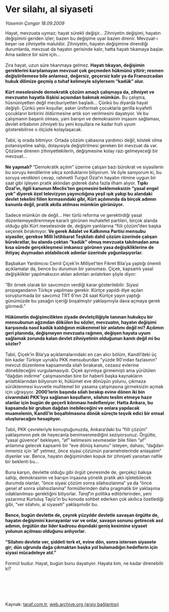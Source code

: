 # Ver silahı, al siyaseti

*Yasemin Çongar 18.09.2009*

<div class="taraf_structure_2col_1zq">
<div class="margen_n">



 <p>Hayat, mevzuata uymaz; hayat sürekli değişir... Zihniyetin değişimi, hayatın değişimini geriden izler; bazen bu değişime uyar bazen direnir. Mevzuat-ı beşer ise zihniyetle maluldür. Zihniyetin, hayatın değişimine direndiği durumlarda, mevzuat da hayatın gerisinde kalır, hatta hayatı tıkamaya başlar. Ama sadece bir süre için... <br/><br/>Zira hayat, uzun süre tıkanmaya gelmez. <b>Hayatı tıkayan, değişimin gereklerini karşılamayan mevzuat çok geçmeden hükmünü yitirir; resmen değiştirilemese bile anlamsız, değersiz, geçersiz kalır ya da Fransızcadan hukuk dilimize geçmiş o tuhaf kelimeyle söylersem “kadük” olur.</b> <b><br/><br/>Kürt meselesinde demokratik çözüm amaçlı çalışmaya da, zihniyet ve mevzuatın hayatla ilişkisi açısından bakmak mümkün.</b> Bu çalışma, hüsnüniyetten değil mecburiyetten başladı... Çünkü bu diyarda hayat değişti. Çünkü yeni koşullar, asker üniformalı çocuklarla gerilla kıyafetli çocukların birbirini öldürmesine artık son verilmesini dayatıyor. Ve bu çalışmanın başarılı olması, yani barışın ve demokrasinin inşasını sağlaması, devlet erbabının zihniyeti bu yeni koşullara ne kadar hızlı uyum gösterebilirse o ölçüde kolaylaşacak. <br/><br/>Tabii, iş orada bitmiyor. Ortada çözüm çabasına yardımcı değil, köstek olma potansiyeline sahip, dolayısıyla değiştirilmesi gereken bir mevzuat da var. Çözüme direnen zihniyettekilerin, değişmesine kolay razı gelmeyeceği bir mevzuat... <b><br/><br/>Ne yapmalı?</b> “Demokratik açılım” üzerine çalışan bazı bürokrat ve siyasilerin bu soruyu kendilerine sıkça sorduklarını biliyorum. Ve öyle sanıyorum ki, bu soruya verdikleri cevap, rahmetli Turgut Özal’ın hayatın ritmine uygun bir saat gibi işleyen pratik aklından giderek daha fazla ilham alıyor. <b>Tıpkı Özal’ın, ilgili kanunun Meclis’ten geçmesini beklemeksizin “yasal engel yok” diyerek özel televizyon yayıncılığına yeşil ışık yakıp bu alandaki devlet tekelini fiilen kırmasındaki gibi, Kürt açılımında da birçok adımın kanunla değil, pratik akılla atılması mümkün görünüyor.</b> <br/><br/>Sadece mümkün de değil... Her türlü reforma ve gerektirdiği yasal düzenlemeyedirenmeye kararlı görünen muhalefet partileri, birçok alanda olduğu gibi Kürt meselesinde de, değişim yanlılarına “fiili çözüm”den başka seçenek bırakmıyor. <b>Ve gerek Adalet ve Kalkınma Partisi mensubu siyasiler, gerekse Milli İstihbarat Teşkilatı dahil çözüm üzerinde çalışan bürokratlar, bu alanda çoktan “kadük” olmuş mevzuata takılmadan ama kısa sürede gerçekleşmesi imkansız görünen yasa değişikliklerine de ihtiyaç duymadan atılabilecek adımlar üzerinde yoğunlaşıyorlar.</b> <br/><br/>Başbakan Yardımcısı Cemil Çiçek’in <i>Milliyet</i>’ten Fikret Bila’ya yaptığı önemli açıklamalar da, bence bu durumun bir yansıması. Çiçek, kapsamlı yasal değişiklikler yapılmaksızın atılan adımları anlatırken şöyle diyor: <br/><br/>“Bir örnek olarak bir savcımızın verdiği karar gösterilebilir. Siyasi propagandanın Türkçe yapılması gerekir. Kürtçe yapıldı diye açılan soruşturmada bir savcımız TRT 6’nın 24 saat Kürtçe yayın yaptığı günümüzde bu yasağın içeriği boşalmıştır yaklaşımıyla dava açmaya gerek görmedi.” <b><br/><br/>Hükümetin değişimcilikten ziyade devletçiliğiyle tanınan hukukçu bir mensubunun ağzından dökülen bu sözler, mevzuatın, hayatın değişimi karşısında nasıl kadük kaldığının mükemmel bir anlatımı değil mi? Açılımın geri planında, değişmeyen mevzuata rağmen, değişen hayata uyum sağlamak zorunda kalan devlet zihniyetinin olduğunun kanıtı değil mi bu sözler?</b> <br/><br/>Tabii, Çiçek’in Bila’ya açıklamalarındaki en can alıcı bölüm, Kandil’deki üç bin kadar Türkiye uyruklu PKK mensubundan “yüzde 90’ından fazlasının” mevcut düzenleme kapsamında silah bırakarak, cezasız evlerine dönebileceğini vurgulamasıydı. Çiçek ayrıntıya girmemişti ama yürütülen “dağdan indirme” çalışmasından bire bir haberli başka kaynakların anlattıklarından biliyorum ki, hükümet eve dönüşün yolunu, çıkmaza sürüklenmesi kuvvetle muhtemel bir yasama çalışmasına girmeksizin açmak için uğraşıyor. <b>2000’lerin başında silah bırakıp evine dönen iki bin civarındaki PKK’lıya sağlanan koşulların, silahını teslim etmeye hazır olanlar için bugün de geçerli kılınması hedefleniyor. Hatta Ankara, bu kapsamda bir grubun dağdan inebileceğini ve onlara yapılacak muamelenin, Kandil’in boşaltılmasına dönük süreçte teşvik edici bir emsal oluşturacağını hesaplıyor.</b> <br/><br/>Tabii, PKK çevreleriyle konuştuğunuzda, Ankara’daki bu “fiili çözüm” yaklaşımının pek de heyecanla benimsenmediğini seziyorsunuz. Örgütte, “yasal güvence” bekleyen, “af” kelimesini sevmeseler bile fiilen “af” anlamına gelecek kapsamlı bir “eve dönüş kanunu” isteyen, dahası, “dağdan inmemiz için ‘af’ yetmez, önce siyasi çözümün parametrelerinde anlaşalım” diyenler var. Bence, hayatın değişiminden kopuk bir zihniyeti yansıtan nafile bir beklenti bu... <br/><br/>Buna karşın, devlette olduğu gibi örgüt çevresinde de, gerçekçi bakışa sahip, demokrasinin ve barışın inşasına yönelik pratik aklı işletebilecek durumda olanlar, “önce siyasi çözüm sonra silahsızlanma” ya da “önce genel af sonra silahsızlanma” formüllerinden daha pragmatik bir yaklaşıma odaklanılması gerektiğini biliyorlar. <i>Taraf</i>’ın politika editörlerinden, yeni yazarımız Kurtuluş Tayiz’in bu konuda sohbet ederken çok akıllıca özetlediği gibi, “ver silahını, al siyaseti” yaklaşımıdır bu. <b><br/><br/>Bence, bugün devlette de, çeyrek yüzyıldır devletle savaşan örgütte de, hayatın değişimini kavrayanlar var ve onlar, savaşın sonunu getirecek asıl adımın, örgütün dar lider kadrosu dışındaki geniş kesimine siyaset yolunun açılması olduğunu anlıyorlar.</b> <b><br/><br/>“Silahını devlete ver, şiddeti terk et, evine dön, sonra istersen siyasete gir; dün uğrunda dağa çıkmaktan başka yol bulamadığın hedeflerin için siyasi mücadeleye atıl.”</b> <br/><br/>Formül budur. Hayat, bugün bunu dayatıyor. Hayata kim, ne kadar direnebilir ki? </p>
<br/>
<br/>
<br/>



<br/>


<div id="taraf_not">
</div>

</div>


</div>

Kaynak: [taraf.com.tr](http://taraf.com.tr:80/makale/7472.htm), [web.archive.org (arşiv bağlantısı)](http://web.archive.org/web/20091005024711/http://taraf.com.tr:80/makale/7472.htm)
